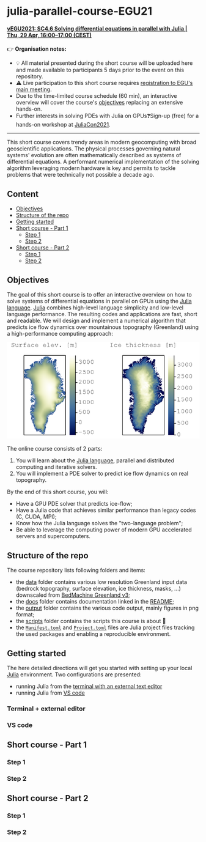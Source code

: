 # julia-parallel-course-EGU21

#### [vEGU2021: SC4.6 Solving differential equations in parallel with Julia | Thu, 29 Apr, 16:00–17:00 (CEST)](https://meetingorganizer.copernicus.org/EGU21/session/38986)

👉 **Organisation notes:**
- 💡 All material presented during the short course will be uploaded here and made available to participants 5 days prior to the event on this repository.
- ⚠️ Live participation to this short course requires [registration to EGU's main meeting](https://egu21.eu/register.html).
- Due to the time-limited course schedule (60 min), an interactive overview will cover the course's [objectives](#objectives) replacing an extensive hands-on.
- Further interests in solving PDEs with Julia on GPUs❓Sign-up (free) for a hands-on workshop at [JuliaCon2021](https://juliacon.org/2021/).

----
This short course covers trendy areas in modern geocomputing with broad geoscientific applications. The physical processes governing natural systems' evolution are often mathematically described as systems of differential equations. A performant numerical implementation of the solving algorithm leveraging modern hardware is key and permits to tackle problems that were technically not possible a decade ago.


## Content
* [Objectives](#objectives)
* [Structure of the repo](#structure-of-the-repo)
* [Getting started](#getting-started)
* [Short course - Part 1](#short-course-part-1)
    * [Step 1](#step-1)
    * [Step 2](#step-2)
* [Short course - Part 2](#short-course-part-2)
    * [Step 1](#step-1)
    * [Step 2](#step-2)


## Objectives
The goal of this short course is to offer an interactive overview on how to solve systems of differential equations in parallel on GPUs using the [Julia language]. [Julia] combines high-level language simplicity and low-level language performance. The resulting codes and applications are fast, short and readable. We will design and implement a numerical algorithm that predicts ice flow dynamics over mountainous topography (Greenland) using a high-performance computing approach:

![Greenland ice cap](docs/greenland_1.png)

The online course consists of 2 parts:
1. You will learn about the [Julia language], parallel and distributed computing and iterative solvers.
2. You will implement a PDE solver to predict ice flow dynamics on real topography.

By the end of this short course, you will:
- Have a GPU PDE solver that predicts ice-flow;
- Have a Julia code that achieves similar performance than legacy codes (C, CUDA, MPI);
- Know how the Julia language solves the "two-language problem";
- Be able to leverage the computing power of modern GPU accelerated servers and supercomputers.


## Structure of the repo
The course repository lists following folders and items:
- the [data](data) folder contains various low resolution Greenland input data (bedrock topography, surface elevation, ice thickness, masks, ...) downscaled from [BedMachine Greenland v3];
- the [docs](docs) folder contains documentation linked in the [README](README.md);
- the [output](output) folder contains the various code output, mainly figures in png format;
- the [scripts](scripts) folder contains the scripts this course is about 🎉
- the [`Manifest.toml`](Manifest.toml) and [`Project.toml`](Project.toml) files are Julia project files tracking the used packages and enabling a reproducible environment.


## Getting started
The here detailed directions will get you started with setting up your local [Julia] environment. Two configurations are presented: 
- running Julia from the [terminal with an external text editor](#terminal--external-editor)
- running Julia from [VS code](#vs-code)

### Terminal + external editor

### VS code


## Short course - Part 1

### Step 1

### Step 2


## Short course - Part 2

### Step 1

### Step 2


[Julia]: https://julialang.org
[Julia language]: https://docs.julialang.org/en/v1/

[BedMachine Greenland v3]: https://sites.uci.edu/morlighem/dataproducts/bedmachine-greenland/

